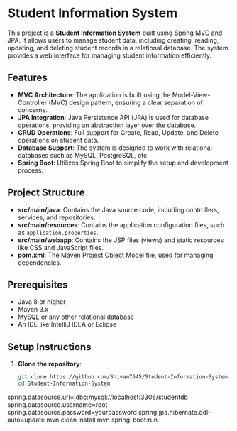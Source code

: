 # Student Information System

This project is a **Student Information System** built using Spring MVC and JPA. It allows users to manage student data, including creating, reading, updating, and deleting student records in a relational database. The system provides a web interface for managing student information efficiently.

## Features

- **MVC Architecture**: The application is built using the Model-View-Controller (MVC) design pattern, ensuring a clear separation of concerns.
- **JPA Integration**: Java Persistence API (JPA) is used for database operations, providing an abstraction layer over the database.
- **CRUD Operations**: Full support for Create, Read, Update, and Delete operations on student data.
- **Database Support**: The system is designed to work with relational databases such as MySQL, PostgreSQL, etc.
- **Spring Boot**: Utilizes Spring Boot to simplify the setup and development process.

## Project Structure

- **src/main/java**: Contains the Java source code, including controllers, services, and repositories.
- **src/main/resources**: Contains the application configuration files, such as `application.properties`.
- **src/main/webapp**: Contains the JSP files (views) and static resources like CSS and JavaScript files.
- **pom.xml**: The Maven Project Object Model file, used for managing dependencies.

## Prerequisites

- Java 8 or higher
- Maven 3.x
- MySQL or any other relational database
- An IDE like IntelliJ IDEA or Eclipse

## Setup Instructions

1. **Clone the repository**:
   ```bash
   git clone https://github.com/Shivam7645/Student-Information-System.git
   cd Student-Information-System
spring.datasource.url=jdbc:mysql://localhost:3306/studentdb
spring.datasource.username=root
spring.datasource.password=yourpassword
spring.jpa.hibernate.ddl-auto=update
mvn clean install
mvn spring-boot:run
